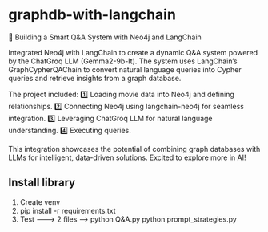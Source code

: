 # graphdb-with-langchain

🚀 Building a Smart Q&A System with Neo4j and LangChain

Integrated Neo4j with LangChain to create a dynamic Q&A system powered by the ChatGroq LLM (Gemma2-9b-It). The system uses LangChain’s GraphCypherQAChain to convert natural language queries into Cypher queries and retrieve insights from a graph database.

The project included:
1️⃣ Loading movie data into Neo4j and defining relationships.
2️⃣ Connecting Neo4j using langchain-neo4j for seamless integration.
3️⃣ Leveraging ChatGroq LLM for natural language understanding.
4️⃣ Executing queries.

This integration showcases the potential of combining graph databases with LLMs for intelligent, data-driven solutions. Excited to explore more in AI!

## Install library
1. Create venv
2. pip install -r requirements.txt
3. Test  --->  2 files -->
   python Q&A.py
   python prompt_strategies.py
